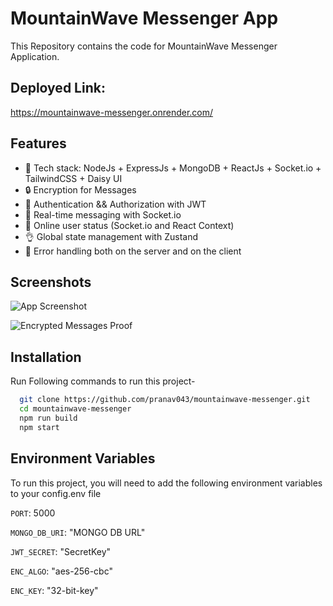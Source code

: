 # MountainWave Messenger App

This Repository contains the code for MountainWave Messenger Application.

## Deployed Link:

https://mountainwave-messenger.onrender.com/

## Features

- 🌟 Tech stack: NodeJs + ExpressJs + MongoDB + ReactJs + Socket.io + TailwindCSS + Daisy UI
- 🔒 Encryption for Messages
- 🎃 Authentication && Authorization with JWT
- 👾 Real-time messaging with Socket.io
- 🚀 Online user status (Socket.io and React Context)
- 👌 Global state management with Zustand
- 🐞 Error handling both on the server and on the client

## Screenshots

![App Screenshot](https://i.ibb.co/xXX98xJ/mountain.png)

![Encrypted Messages Proof](https://i.ibb.co/kxPbqBx/encrypted.png)

## Installation

Run Following commands to run this project-

```bash
  git clone https://github.com/pranav043/mountainwave-messenger.git
  cd mountainwave-messenger
  npm run build
  npm start
```

## Environment Variables

To run this project, you will need to add the following environment variables to your config.env file

`PORT`: 5000

`MONGO_DB_URI`: "MONGO DB URL"

`JWT_SECRET`: "SecretKey"

`ENC_ALGO`: "aes-256-cbc"

`ENC_KEY`: "32-bit-key"
